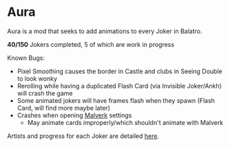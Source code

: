 # Aura
Aura is a mod that seeks to add animations to every Joker in Balatro.

**40/150** Jokers completed, 5 of which are work in progress

Known Bugs:
- Pixel Smoothing causes the border in Castle and clubs in Seeing Double to look wonky
- Rerolling while having a duplicated Flash Card (via Invisible Joker/Ankh) will crash the game
- Some animated jokers will have frames flash when they spawn (Flash Card, will find more maybe later)
- Crashes when opening [Malverk](https://github.com/Eremel/Malverk) settings
  - May animate cards improperly/which shouldn't animate with Malverk

Artists and progress for each Joker are detailed [here](https://docs.google.com/spreadsheets/d/174gWOyMyTUSuESsiqWSt5OYEr8mcDdAM2Ig9oDxMTlQ/edit?gid=0#gid=0).
